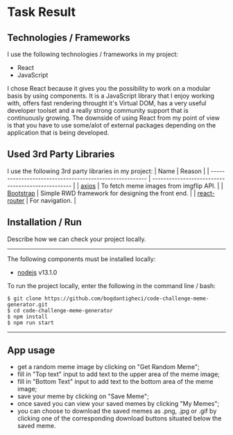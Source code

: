 # Task Result

## Technologies / Frameworks

I use the following technologies / frameworks in my project:

- React
- JavaScript

I chose React because it gives you the possibility to work on a modular basis by using components.
It is a JavaScript library that I enjoy working with, offers fast rendering throught it's Virtual DOM, has a very useful developer toolset and a really strong community support that is continuously growing.
The downside of using React from my point of view is that you have to use some/alot of external packages depending on the application that is being developed.

## Used 3rd Party Libraries

I use the following 3rd party libraries in my project:
| Name | Reason |
| ------------------------------------------------------- | ------------------------------------------------- |
| [axios](https://www.npmjs.com/package/axios) | To fetch meme images from imgflip API. |
| [Bootstrap](https://getbootstrap.com/) | Simple RWD framework for designing the front end. |
| [react-router](https://reacttraining.com/react-router/) | For navigation. |

## Installation / Run

Describe how we can check your project locally.

---

The following components must be installed locally:

- [nodejs](https://nodejs.org/en/) v13.1.0

To run the project locally, enter the following in the command line / bash:

```console
$ git clone https://github.com/bogdantigheci/code-challenge-meme-generator.git
$ cd code-challenge-meme-generator
$ npm install
$ npm run start
```

---

## App usage

- get a random meme image by clicking on "Get Random Meme";
- fill in "Top text" input to add text to the upper area of the meme image;
- fill in "Bottom Text" input to add text to the bottom area of the meme image;
- save your meme by clicking on "Save Meme";
- once saved you can view your saved memes by clicking "My Memes";
- you can choose to download the saved memes as .png, .jpg or .gif by clicking one of the corresponding download buttons situated below the saved meme.
